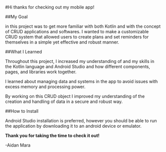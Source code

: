 #Hi thanks for checking out my mobile app!


##My Goal


in this project was to get more familiar with both Kotlin and with the concept of CRUD applications and softwares. I wanted to make a customizable CRUD system that allowed users to create plans and set reminders for themselves in a simple yet effective and robust manner.


##What I Learned


Throughout this project, I increased my understanding of and my skills in the Kotlin language and Android Studio and how different components, pages, and libraries work together.


I learned about managing data and systems in the app to avoid issues with excess memory and processing power.


By working on this CRUD object I improved my understanding of the creation and handling of data in a secure and robust way.



##How to Install


Android Studio installation is preferred, however you should be able to run the application by downloading it to an android device or emulator.



**Thank you for taking the time to check it out!**


-Aidan Mara
